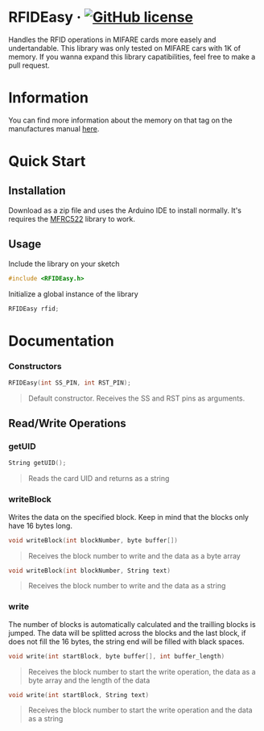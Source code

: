 # RFIDEasy &middot; [![GitHub license](https://img.shields.io/badge/license-MIT-blue.svg)](LICENSE)

Handles the RFID operations in MIFARE cards more easely and undertandable.
This library was only tested on MIFARE cars with 1K of memory. If you wanna expand this library capatibilities, feel free to make a pull request.

# Information
You can find more information about the memory on that tag on the manufactures manual [here](https://www.jadaktech.com/skyetekfiles/docs/m2/mifareclassic.pdf).

# Quick Start

## Installation
Download as a zip file and uses the Arduino IDE to install normally. It's requires the [MFRC522](https://github.com/miguelbalboa/rfid) library to work.

## Usage
Include the library on your sketch

```cpp
#include <RFIDEasy.h>
```
Initialize a global instance of the library

```cpp
RFIDEasy rfid;
```

# Documentation

### Constructors
```cpp
RFIDEasy(int SS_PIN, int RST_PIN);
```
> Default constructor. Receives the SS and RST pins as arguments.

## Read/Write Operations

### getUID
```cpp
String getUID();
```
> Reads the card UID and returns as a string

### writeBlock

Writes the data on the specified block. Keep in mind that the blocks only have 16 bytes long.

```cpp
void writeBlock(int blockNumber, byte buffer[])
```
> Receives the block number to write and the data as a byte array
```cpp
void writeBlock(int blockNumber, String text)
```
> Receives the block number to write and the data as a string

### write

The number of blocks is automatically calculated and the trailling blocks is jumped. The data will be splitted across the blocks and the last block, if does not fill the 16 bytes, the string end will be filled with black spaces.

```cpp
void write(int startBlock, byte buffer[], int buffer_length)
```
> Receives the block number to start the write operation, the data as a byte array and the length of the data
```cpp
void write(int startBlock, String text)
```
> Receives the block number to start the write operation and the data as a string
